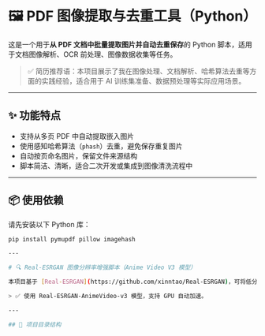 # 🖼️ PDF 图像提取与去重工具（Python）

这是一个用于**从 PDF 文档中批量提取图片并自动去重保存**的 Python 脚本，适用于文档图像解析、OCR 前处理、图像数据收集等任务。

> ✅ 简历推荐语：本项目展示了我在图像处理、文档解析、哈希算法去重等方面的实践经验，适合用于 AI 训练集准备、数据预处理等实际应用场景。

---

## ✨ 功能特点

- 支持从多页 PDF 中自动提取嵌入图片
- 使用感知哈希算法（`phash`）去重，避免保存重复图片
- 自动按页命名图片，保留文件来源结构
- 脚本简洁、清晰，适合二次开发或集成到图像清洗流程中

---

## 📦 使用依赖

请先安装以下 Python 库：

```bash
pip install pymupdf pillow imagehash

---

# 🔍 Real-ESRGAN 图像分辨率增强脚本（Anime Video V3 模型）

本项目基于 [Real-ESRGAN](https://github.com/xinntao/Real-ESRGAN)，可将低分辨率图片批量放大并提升清晰度，支持动漫风格图像，适合 AI 图像增强、素材前期处理等任务。

> ✅ 使用 Real-ESRGAN-AnimeVideo-v3 模型，支持 GPU 自动加速。

---

## 📂 项目目录结构



